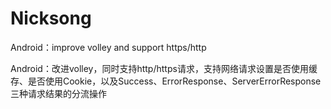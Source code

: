 # Nicksong
Android：improve volley and support https/http

Android：改进volley，同时支持http/https请求，支持网络请求设置是否使用缓存、是否使用Cookie，以及Success、ErrorResponse、ServerErrorResponse三种请求结果的分流操作
